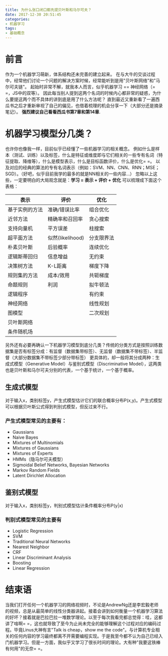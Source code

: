 ```yaml
---
title: 为什么张口闭口都先提贝叶斯和马尔可夫？
date: 2017-12-30 20:51:45
categories:
- 机器学习
tags:
- 基础概念
---
```

# 前言
作为一个机器学习萌新，体系结构还未完善的建立起来。
在与大牛的交谈过程中，经常他们讨论一个问题的解决方案时候，经常能听到是用"贝叶斯网络"和"马尔可夫链"。
起始时非常不解，就我本人而言，似乎机器学习 == 神经网络（= =，JS中的双等）。
因此每当别人提到这两个名词的时候内心都非常的疑惑，为什么要提这两个而不具体的讲到底是用了什么方法呢？
直到最近又重新看了一遍西瓜书之后才重新审视了自己的偏见，也借着梳理的机会分享一下（大部分还是摘录笔记）。
**强烈建议自己看看西瓜书第7章和第14章**.

<!-- more -->
# 机器学习模型分几类？
也许你也像我一样，目前似乎已经懂了一些机器学习的相关概念。
例如什么是样本（测试、训练）以及标签，什么是特征或维度即与它们相关的一些专有名词（特征提取、降维等），什么是模型表示，什么是目标函数评价，什么是优化= =。
以及对应的经典的算法的专有名词表示（例如：SVM、NN、CNN、RNN；MSE；SGD）。（好吧，似乎目前我学的最多的就是NN相关的一些内容...）
忽略以上这些，一定要明白的大局观念就是：**学习 = 表示 + 评价 + 优化**
可以梳理成下面这个表格：

| 表示      | 评价             | 优化    |
| ------- | -------------- | ----- |
| 基于实例的方法 | 准确/错误比率        | 组合优化  |
| 近邻方法    | 精确率和召回率        | 贪心搜索  |
| 支持向量机   | 平方误差           | 柱搜索   |
| 超平面方法   | 似然(likelihood) | 分支限界法 |
| 朴素贝叶斯   | 后验概率           | 连续优化  |
| 逻辑斯蒂回归  | 信息增益           | 无约束   |
| 决策树方法   | K-L距离          | 梯度下降  |
| 规则集的方法  | 成本/效用          | 共轭梯度  |
| 命题规则    | 利润             | 拟牛顿法  |
| 逻辑程序    |                | 有约束   |
| 神经网络    |                | 线性规划  |
| 图模型     |                | 二次规划  |
| 贝叶斯网络   |                |       |
| 条件随机场   |                |       |


另外还有必要再确认一下机器学习模型到底分几类？传统的分类方式是按照训练数据集是否有标签分成：有监督（数据集带标签）、无监督（数据集不带标签）、半监督（大部分数据集不带标签少部分带标签）
更具体的，却一般将其分成两种：生成式模型（Generative Model）与鉴别式模型（Discriminative Model），这两类也是贝叶斯和马尔可夫分别的代表，一个基于统计，一个基于概率。
## 生成式模型
对于输入x，类别标签y，产生式模型估计它们的联合概率分布P(x,y)。产生式模型可以根据贝叶斯公式得到判别式模型，但反过来不行。
### 产生式模型常见的主要有：
- Gaussians
- Naive Bayes
- Mixtures of Multinomials
- Mixtures of Gaussians
- Mixtures of Experts
- HMMs（隐马尔可夫模型）
- Sigmoidal Belief Networks, Bayesian Networks
- Markov Random Fields
- Latent Dirichlet Allocation
## 鉴别式模型
对于输入x，类别标签y，判别式模型估计条件概率分布P(y|x)
### 判别式模型常见的主要有
- Logistic Regression
- SVM
- Traditional Neural Networks
- Nearest Neighbor
- CRF
- Linear Discriminant Analysis
- Boosting
- Linear Regression

# 结束语
当我们打开任何一个机器学习的网络视频时，不论是AndrewNg还是李宏毅老师的视频，总是从最简单的线性分类器讲起。接着会讲到如何衡量一个机器学习算法的好坏？接着就是巴拉巴拉一堆数学理论。以至于每次我看完都总觉得：哇，这都讲了啥啊= =，这也就导致了至今为止尚未完全的能够理解这个过程对应的编码过程。毕竟Linus大神有言"Talk is cheap，show me the code"。与计算机专业相关的任何内容的学习最终都离不开需要编程实现。于是我至今都不认为自己已经入门机器学习。但是一方面，我似乎又学习了很长时间的理论。大有种"我要这铁棒有何用"的无奈= =。